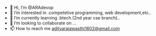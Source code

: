 - 👋 Hi, I’m @ARAdevop
- 👀 I’m interested in .competetive programming, web development,etc..
- 🌱 I’m currently learning .btech.(2nd year cse branch)..
- 💞️ I’m looking to collaborate on ...
- 📫 How to reach me adityarajawasthi1602@gmail.com

<!---
ARAdevop/ARAdevop is a ✨ special ✨ repository because its `README.md` (this file) appears on your GitHub profile.
You can click the Preview link to take a look at your changes.
--->
